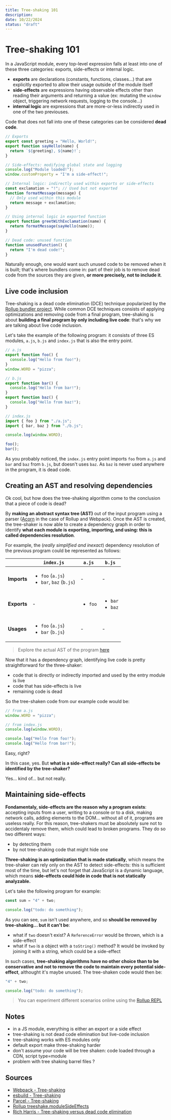 ```yaml
---
title: Tree-shaking 101
description:
date: 10/22/2024
status: "draft"
---
```


# Tree-shaking 101

In a JavaScript module, every top-level expression falls at least into one of these three categories: exports, side-effects or internal logic.

- **exports** are declarations (constants, functions, classes...) that are explicitly exported to allow their usage outside of the module itself
- **side-effects** are expressions having observable effects other than reading their arguments and returning a value (ex: mutating the `window` object, triggering network requests, logging to the console...)
- **internal logic** are expressions that are more-or-less indirectly used in one of the two previouses.

Code that does not fall into one of these categories can be considered **dead code**.

```js
// Exports
export const greeting = "Hello, World!";
export function sayHello(name) {
  return `${greeting}, ${name}!`;
}

// Side-effects: modifying global state and logging
console.log("Module loaded!");
window.customProperty = "I'm a side-effect!";

// Internal logic: indirectly used within exports or side-effects
const exclamation = "!"; // Used but not exported
function formatMessage(message) {
  // Only used within this module
  return message + exclamation;
}

// Using internal logic in exported function
export function greetWithExclamation(name) {
  return formatMessage(sayHello(name));
}

// Dead code: unused function
function unusedFunction() {
  return "I'm dead code!";
}
```

Naturally enough, one would want such unused code to be removed when it is built; that's where bundlers come in: part of their job is to remove dead code from the sources they are given, **or more precisely, not to include it**.

## Live code inclusion

Tree-shaking is a dead code elimination (DCE) technique popularized by the [Rollup bundler project](https://rollupjs.org). While common DCE techniques consists of applying optimizations and removing code from a final program, tree-shaking is about **building a final program by only including live code**: that's why we are talking about live code inclusion.

Let's take the example of the following program: it consists of three ES modules, `a.js`, `b.js` and `index.js` that is also the entry point.

```js
// a.js
export function foo() {
  console.log("Hello from foo!");
}
window.WORD = "pizza";

// b.js
export function bar() {
  console.log("Hello from bar!");
}
export function baz() {
  console.log("Hello from baz!");
}

// index.js
import { foo } from "./a.js";
import { bar, baz } from "./b.js";

console.log(window.WORD);

foo();
bar();
```

As you probably noticed, the `index.js` entry point imports `foo` from `a.js` and `bar` and `baz` from `b.js`, but doesn't uses `baz`. As `baz` is never used anywhere in the program, it is dead code.

## Creating an AST and resolving dependencies

Ok cool, but how does the tree-shaking algorithm come to the conclusion that a piece of code is dead?

By **making an abstract syntax tree (AST)** out of the input program using a parser ([Acorn](https://github.com/acornjs/acorn) in the case of Rollup and Webpack). Once the AST is created, the tree-shaker is now able to create a dependency graph in order to identify **what each module is exporting, importing, and using: this is called dependencies resolution**.

For example, the (_really simplified and inexact_) dependency resolution of the previous program could be represented as follows:

|                | `index.js`                                                                                       | `a.js`             | `b.js`                                |
| -------------- | ------------------------------------------------------------------------------------------------ | ------------------ | ------------------------------------- |
| <b>Imports</b> | <ul><li>`foo` (`a.js`)</li><li>`bar`, <span class="text-red-500">`baz`</span> (`b.js`)</li></ul> | -                  | -                                     |
| <b>Exports</b> | -                                                                                                | <ul><li>`foo`</ul> | <ul><li>`bar`</li><li>`baz`</li></ul> |
| <b>Usages</b>  | <ul><li>`foo` (`a.js`)</li><li>`bar` (`b.js`)</li></ul>                                          | -                  | -                                     |

> Explore the actual AST of the program [here](https://astexplorer.net/#/gist/37f362a9b7f271f527f3a041877e2e10/7311d2f04ff0aa9ac01bbfba73545eb09f34240d)

Now that it has a dependency graph, identifying live code is pretty straightforward for the three-shaker:

- code that is directly or indirectly imported and used by the entry module is live
- code that has side-effects is live
- remaining code is dead

So the tree-shaken code from our example code would be:

```js
// from a.js
window.WORD = "pizza";

// from index.js
console.log(window.WORD);

console.log("Hello from foo!");
console.log("Hello from bar!");
```

Easy, right?

In this case, yes. But **what is a side-effect really? Can all side-effects be identified by the tree-shaker?**

Yes... kind of... but not really.

## Maintaining side-effects

**Fondamentaly, side-effects are the reason why a program exists**: accepting inputs from a user, writing to a console or to a disk, making network calls, adding elements to the DOM... without all of it, programs are useless really. For this reason, tree-shakers must be absolutely sure not to accidentaly remove them, which could lead to broken programs. They do so two different ways:

- by detecting them
- by not tree-shaking code that might hide one

**Three-shaking is an optimization that is made statically**, which means the tree-shaker can rely only on the AST to detect side-effects: this is sufficient most of the time, but let's not forget that JavaScript is a dynamic language, which means **side-effects could hide in code that is not statically analyzable.**

Let's take the following program for example:

```js
const sum = "4" + two;

console.log("todo: do something");
```

As you can see, `sum` isn't used anywhere, and so **should be removed by tree-shaking... but it can't be**:

- what if `two` doesn't exist? A `ReferenceError` would be thrown, which is a side-effect
- what if `two` is a object with a `toString()` method? It would be invoked by joining it with a string, which could be a side-effect

In such cases, **tree-shaking algorithms have no other choice than to be conservative and not to remove the code to maintain every potential side-effect**, althought it's maybe unused. The tree-shaken code would then be:

```js
"4" + two;

console.log("todo: do something");
```

> You can experiment different scenarios online using the [Rollup REPL](https://rollupjs.org/repl/)

## Notes

- in a JS module, everything is either an export or a side effect
- tree-shaking is not dead code elimination but live-code inclusion
- tree-shaking works with ES modules only
- default export make three-shaking harder
- don't assume your code will be tree shaken: code loaded through a CDN, script type=module
- problem with tree shaking barrel files ?

## Sources

- [Webpack - Tree-shaking](https://webpack.js.org/guides/tree-shaking/)
- [esbuild - Tree-shaking](https://esbuild.github.io/api/#tree-shaking)
- [Parcel - Tree-shaking](https://parceljs.org/features/scope-hoisting/#side-effects)
- [Rollup treeshake.moduleSideEffects](https://rollupjs.org/configuration-options/#treeshake-modulesideeffects)
- [Rich Harris - Tree-shaking versus dead code elimination](https://medium.com/@Rich_Harris/tree-shaking-versus-dead-code-elimination-d3765df85c80#.jnypozs9n)
